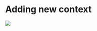# Adding new context

[![](https://mermaid.ink/img/eyJjb2RlIjoiZ3JhcGggVERcbiAgICBBW05ldyBDb250ZXh0IEZvcm1dIC0tPnxTYXZlIGNvbnRleHR8IEJ7QXNrIEFkZCBBY3Rpb259XG4gICAgQiAtLT58WWVzfCBDW05ldyBBY3Rpb24gRm9ybV1cbiAgICBCIC0tPnxOb3wgRFtGaW5pc2hdXG4gICAgQyAtLT58U2F2ZSBhY3Rpb258IEJcbiAgICBDIC0tPnxTYXZlIGFjdGlvbnwgRCIsIm1lcm1haWQiOnt9LCJ1cGRhdGVFZGl0b3IiOmZhbHNlfQ)](https://mermaid-js.github.io/mermaid-live-editor/#/edit/eyJjb2RlIjoiZ3JhcGggVERcbiAgICBBW05ldyBDb250ZXh0IEZvcm1dIC0tPnxTYXZlIGNvbnRleHR8IEJ7QXNrIEFkZCBBY3Rpb259XG4gICAgQiAtLT58WWVzfCBDW05ldyBBY3Rpb24gRm9ybV1cbiAgICBCIC0tPnxOb3wgRFtGaW5pc2hdXG4gICAgQyAtLT58U2F2ZSBhY3Rpb258IEJcbiAgICBDIC0tPnxTYXZlIGFjdGlvbnwgRCIsIm1lcm1haWQiOnt9LCJ1cGRhdGVFZGl0b3IiOmZhbHNlfQ)
